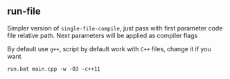 ## run-file
Simpler version of `single-file-compile`, just pass with first parameter code file relative path.
Next parameters will be applied as compiler flags

By default use `g++`, script by default work with `C++` files, change it if you want

```
run.bat main.cpp -w -O3 -c++11
```

